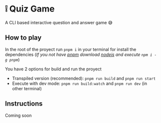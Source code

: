 # :grey_exclamation: Quiz Game

A CLI based interactive question and answer game :sweat_smile:

## How to play

In the root of the proyect run `pnpm i` in your terminal for install the dependencies
(_If you not have [pnpm](https://pnpm.io/) download [nodejs](https://nodejs.org/es) and execute `npm i -g pnpm`_)

You have 2 options for build and run the proyect

- Transpiled version (recommended): `pnpm run build` and `pnpm run start`
- Execute with dev mode: `pnpm run build:watch` and `pnpm run dev` (in other terminal)

## Instructions

Coming soon
